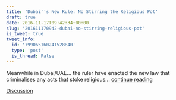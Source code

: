 ```yaml
---
title: 'Dubai''s New Rule: No Stirring the Religious Pot'
draft: true
date: 2016-11-17T09:42:34+00:00
slug: '201611170942-dubai-no-stirring-religious-pot'
is_tweet: true
tweet_info:
  id: '799065160241528840'
  type: 'post'
  is_thread: False
---
```




Meanwhile in Dubai/UAE... the ruler have enacted the new law that criminalises any acts that stoke religious... [continue reading](urls[0])

[Discussion](https://x.com/sytelus/status/799065160241528840)
